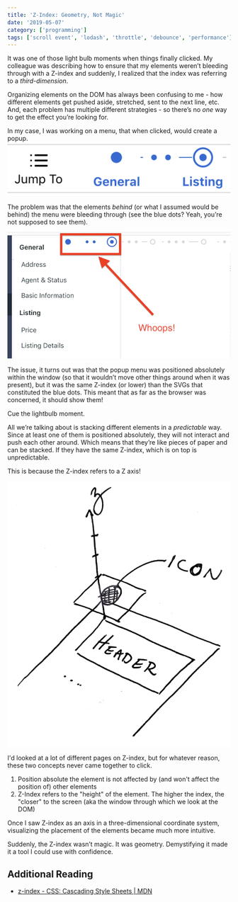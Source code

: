 ```yaml
---
title: 'Z-Index: Geometry, Not Magic'
date: '2019-05-07'
category: ['programming']
tags: ['scroll event', 'lodash', 'throttle', 'debounce', 'performance']
---
```


It was one of those light bulb moments when things finally clicked. My colleague was describing how to ensure that my elements weren’t bleeding through with a Z-index and suddenly, I realized that the index was referring to a _third-dimension_.

Organizing elements on the DOM has always been confusing to me - how different elements get pushed aside, stretched, sent to the next line, etc. And, each problem has multiple different strategies - so there’s no _one_ way to get the effect you’re looking for.

In my case, I was working on a menu, that when clicked, would create a popup.
![menu with stepper](./menu-and-stepper.png)

The problem was that the elements _behind_ (or what I assumed would be behind) the menu were bleeding through (see the blue dots? Yeah, you’re not supposed to see them).

![error - visible menu](./open-menu-bleed-through.png)

The issue, it turns out was that the popup menu was positioned absolutely within the window (so that it wouldn’t move other things around when it was present), but it was the same Z-index (or lower) than the SVGs that constituted the blue dots. This meant that as far as the browser was concerned, it should show them!

Cue the lightbulb moment.

All we’re talking about is stacking different elements in a _predictable_ way. Since at least one of them is positioned absolutely, they will not interact and push each other around. Which means that they’re like pieces of paper and can be stacked. If they have the same Z-index, which is on top is unpredictable.

This is because the Z-index refers to a Z axis!

![z-index](./z-index-visualization.png)

I'd looked at a lot of different pages on Z-index, but for whatever reason, these two concepts never came together to click.

1. Position absolute the element is not affected by (and won't affect the position of) other elements
2. Z-Index refers to the "height" of the element. The higher the index, the "closer" to the screen (aka the window through which we look at the DOM)

Once I saw Z-index as an axis in a three-dimensional coordinate system, visualizing the placement of the elements became much more intuitive.

Suddenly, the Z-index wasn’t magic. It was geometry. Demystifying it made it a tool I could use with confidence.

## Additional Reading

-   [z-index - CSS: Cascading Style Sheets | MDN](https://developer.mozilla.org/en-US/docs/Web/CSS/z-index)
